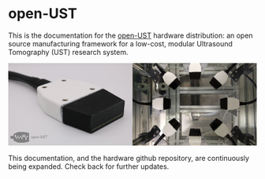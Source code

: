 # open-UST

This is the documentation for the [open-UST](https://github.com/morganjroberts/open-UST) hardware distribution: an open source manufacturing framework for a low-cost, modular Ultrasound Tomography (UST) research system.

![home-image](img/home-image.png)

This documentation, and the hardware github repository, are continuously being expanded. Check back for further updates.